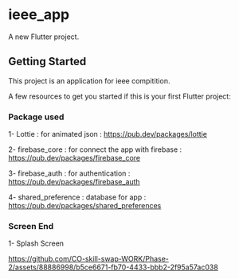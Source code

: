 # ieee_app

A new Flutter project.

## Getting Started

This project is an application for ieee compitition.

A few resources to get you started if this is your first Flutter project:

### Package used

1- Lottie : for animated json : https://pub.dev/packages/lottie

2- firebase_core : for connect the app with firebase : https://pub.dev/packages/firebase_core

3- firebase_auth : for authentication : https://pub.dev/packages/firebase_auth

4- shared_preference : database for app : https://pub.dev/packages/shared_preferences

### Screen End 
1- Splash Screen



https://github.com/CO-skill-swap-WORK/Phase-2/assets/88886998/b5ce6671-fb70-4433-bbb2-2f95a57ac038

